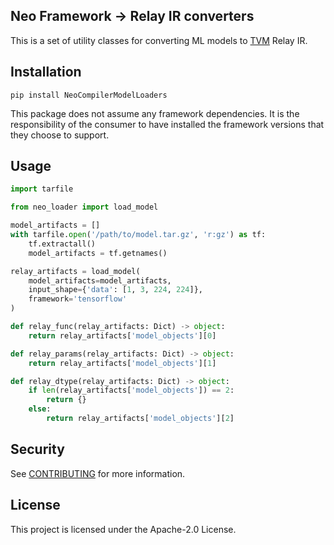 ## Neo Framework -> Relay IR converters
This is a set of utility classes for converting ML models to [TVM](https://github.com/neo-ai/tvm) Relay IR. 

## Installation
```
pip install NeoCompilerModelLoaders
```
This package does not assume any framework dependencies. It is the responsibility of the consumer to have installed the framework versions that they choose to support.

## Usage
```python
import tarfile

from neo_loader import load_model

model_artifacts = []
with tarfile.open('/path/to/model.tar.gz', 'r:gz') as tf:
    tf.extractall()
    model_artifacts = tf.getnames()

relay_artifacts = load_model(
    model_artifacts=model_artifacts,
    input_shape={'data': [1, 3, 224, 224]},
    framework='tensorflow'
)

def relay_func(relay_artifacts: Dict) -> object:
    return relay_artifacts['model_objects'][0]

def relay_params(relay_artifacts: Dict) -> object:
    return relay_artifacts['model_objects'][1]

def relay_dtype(relay_artifacts: Dict) -> object:
    if len(relay_artifacts['model_objects']) == 2:
        return {}
    else:
        return relay_artifacts['model_objects'][2]
```

## Security

See [CONTRIBUTING](CONTRIBUTING.md#security-issue-notifications) for more information.

## License

This project is licensed under the Apache-2.0 License.

